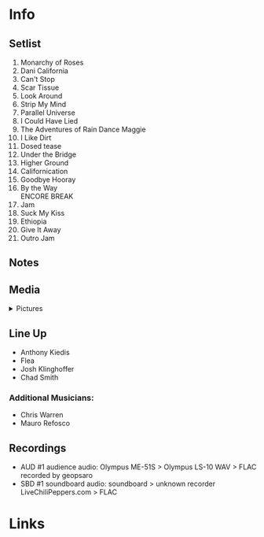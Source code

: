 # Info

## Setlist

1. Monarchy of Roses
2. Dani California
3. Can't Stop
4. Scar Tissue
5. Look Around
6. Strip My Mind
7. Parallel Universe
8. I Could Have Lied
9. The Adventures of Rain Dance Maggie
10. I Like Dirt
11. Dosed tease
12. Under the Bridge
13. Higher Ground
14. Californication
15. Goodbye Hooray
16. By the Way
<br> ENCORE BREAK
17. Jam
18. Suck My Kiss
19. Ethiopia
20. Give It Away
21. Outro Jam

## Notes

## Media 

<details>
  <summary>Pictures</summary>
  <!--<img alt="Setlist" title="Setlist" src="_.jpg" height="200" />
  <img alt="Flyer" title="Flyer" src="_.jpg" height="200" />-->
</details>

## Line Up

* Anthony Kiedis
* Flea
* Josh Klinghoffer
* Chad Smith

### Additional Musicians:

* Chris Warren  
* Mauro Refosco

## Recordings

* AUD #1 audience audio: Olympus ME-51S > Olympus LS-10 WAV > FLAC recorded by geopsaro
* SBD #1 soundboard audio: soundboard > unknown recorder LiveChiliPeppers.com > FLAC

# Links